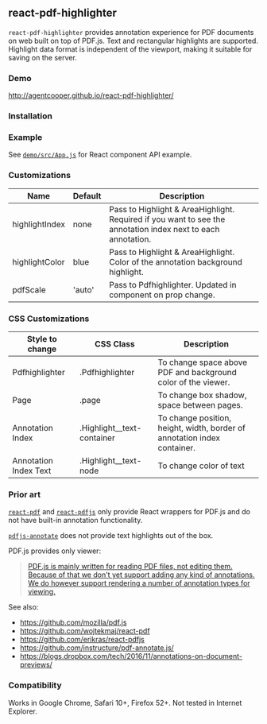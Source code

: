 ## react-pdf-highlighter

`react-pdf-highlighter` provides annotation experience for PDF documents on web
built on top of PDF.js. Text and rectangular highlights are supported. Highlight
data format is independent of the viewport, making it suitable for saving on the
server.

### Demo

http://agentcooper.github.io/react-pdf-highlighter/

### Installation

<!-- `npm install react-pdf-highlighter` -->

### Example

See
[`demo/src/App.js`](https://github.com/digitalscientists/react-pdf-highlighter/blob/master/demo/src/App.js)
for React component API example.

### Customizations

| Name           | Default | Description                                                                                                  |
| -------------- | ------- | ------------------------------------------------------------------------------------------------------------ |
| highlightIndex | none    | Pass to Highlight & AreaHighlight. Required if you want to see the annotation index next to each annotation. |
| highlightColor | blue    | Pass to Highlight & AreaHighlight. Color of the annotation background highlight.                             |
| pdfScale       | 'auto'  | Pass to Pdfhighlighter. Updated in component on prop change.                                                 |

### CSS Customizations

| Style to change       | CSS Class                    | Description                                                              |
| --------------------- | ---------------------------- | ------------------------------------------------------------------------ |
| Pdfhighlighter        | .Pdfhighlighter              | To change space above PDF and background color of the viewer.            |
| Page                  | .page                        | To change box shadow, space between pages.                               |
| Annotation Index      | .Highlight\_\_text-container | To change position, height, width, border of annotation index container. |
| Annotation Index Text | .Highlight\_\_text-node      | To change color of text                                                  |

### Prior art

[`react-pdf`](https://github.com/wojtekmaj/react-pdf) and
[`react-pdfjs`](https://github.com/erikras/react-pdfjs) only provide React
wrappers for PDF.js and do not have built-in annotation functionality.

[`pdfjs-annotate`](https://github.com/instructure/pdf-annotate.js/) does not
provide text highlights out of the box.

PDF.js provides only viewer:

> [PDF.js is mainly written for reading PDF files, not editing them. Because of that we don't yet support adding any kind of annotations. We do however support rendering a number of annotation types for viewing.](https://github.com/mozilla/pdf.js/wiki/Frequently-Asked-Questions#is-it-possible-to-add-annotations-to-a-pdf)

See also:

* https://github.com/mozilla/pdf.js
* https://github.com/wojtekmaj/react-pdf
* https://github.com/erikras/react-pdfjs
* https://github.com/instructure/pdf-annotate.js/
* https://blogs.dropbox.com/tech/2016/11/annotations-on-document-previews/

### Compatibility

Works in Google Chrome, Safari 10+, Firefox 52+. Not tested in Internet
Explorer.
